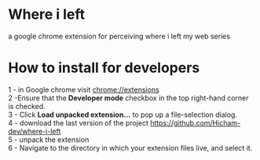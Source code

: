 # Where i left
a google chrome extension for perceiving where i left my web series

# How to install for developers
1 - in Google chrome visit <a href="chrome://extensions">chrome://extensions</a><br>
2 -Ensure that the <strong>Developer mode</strong> checkbox in the top right-hand corner is checked.<br>
3 - Click <strong>Load unpacked extension…</strong> to pop up a file-selection dialog.  <br>
4 - download the last version of the project <a href="https://github.com/Hicham-dev/where-i-left" >https://github.com/Hicham-dev/where-i-left</a><br>
5 - unpack the extension <br>
6 - Navigate to the directory in which your extension files live, and select it.<br>

